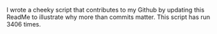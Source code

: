 I wrote a cheeky script that contributes to my Github by updating this ReadMe to illustrate why more than commits matter. This script has run 3406 times.